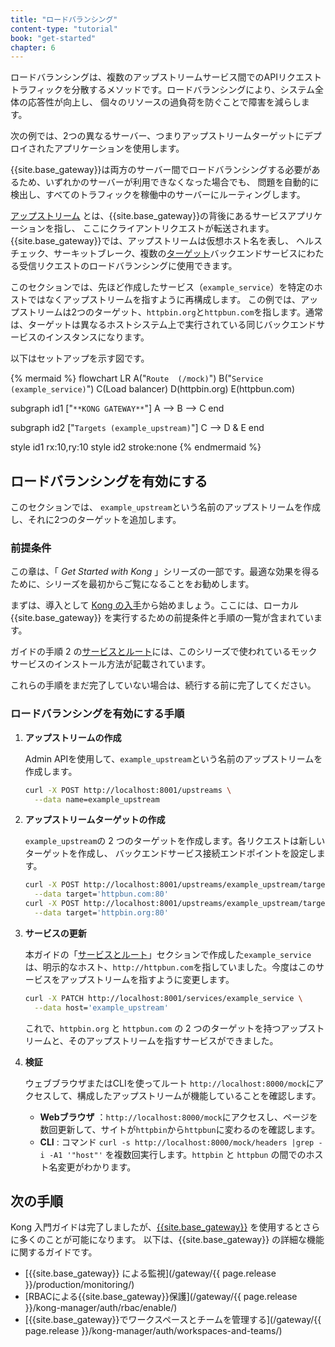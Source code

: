 ```yaml
---
title: "ロードバランシング"
content-type: "tutorial"
book: "get-started"
chapter: 6
---
```

ロードバランシングは、複数のアップストリームサービス間でのAPIリクエスト
トラフィックを分散するメソッドです。ロードバランシングにより、システム全体の応答性が向上し、
個々のリソースの過負荷を防ぐことで障害を減らします。

次の例では、2つの異なるサーバー、つまりアップストリームターゲットにデプロイされたアプリケーションを使用します。

{{site.base_gateway}}は両方のサーバー間でロードバランシングする必要があるため、いずれかのサーバーが利用できなくなった場合でも、
問題を自動的に検出し、すべてのトラフィックを稼働中のサーバーにルーティングします。

[アップストリーム](/gateway/latest/key-concepts/upstreams/)
とは、{{site.base_gateway}}の背後にあるサービスアプリケーションを指し、
ここにクライアントリクエストが転送されます。{{site.base_gateway}}では、アップストリームは仮想ホスト名を表し、
ヘルスチェック、サーキットブレーク、複数の[ターゲット](/gateway/api/admin-ee/latest/#/Targets/list-target-with-upstream/)バックエンドサービスにわたる受信リクエストのロードバランシングに使用できます。

このセクションでは、先ほど作成したサービス（`example_service`）を特定のホストではなくアップストリームを指すように再構成します。
この例では、アップストリームは2つのターゲット、`httpbin.org`と`httpbun.com`を指します。通常は、ターゲットは異なるホストシステム上で実行されている同じバックエンドサービスのインスタンスになります。

以下はセットアップを示す図です。

{% mermaid %}
flowchart LR
  A("`Route 
  (/mock)`")
  B("`Service
  (example_service)`")
  C(Load balancer)
  D(httpbin.org)
  E(httpbun.com)
  
  subgraph id1 ["`**KONG GATEWAY**`"]
    A --> B --> C
  end

  subgraph id2 ["`Targets (example_upstream)`"]
    C --> D & E
  end

  style id1 rx:10,ry:10
  style id2 stroke:none
{% endmermaid %}

ロードバランシングを有効にする
---------------

このセクションでは、 `example_upstream`という名前のアップストリームを作成し、それに2つのターゲットを追加します。

### 前提条件

この章は、「 *Get Started with Kong* 」シリーズの一部です。最適な効果を得るために、シリーズを最初からご覧になることをお勧めします。

まずは、導入として [Kong の入手](/gateway/latest/get-started/)から始めましょう。ここには、ローカル {{site.base_gateway}} を実行するための前提条件と手順の一覧が含まれています。

ガイドの手順 2 の[サービスとルート](/gateway/latest/get-started/services-and-routes/)には、このシリーズで使われているモックサービスのインストール方法が記載されています。

これらの手順をまだ完了していない場合は、続行する前に完了してください。

### ロードバランシングを有効にする手順

1. **アップストリームの作成** 

   Admin APIを使用して、`example_upstream`という名前のアップストリームを作成します。

   ```sh
   curl -X POST http://localhost:8001/upstreams \
     --data name=example_upstream
   ```

2. **アップストリームターゲットの作成** 

   `example_upstream`の 2 つのターゲットを作成します。各リクエストは新しいターゲットを作成し、
   バックエンドサービス接続エンドポイントを設定します。

   ```sh
   curl -X POST http://localhost:8001/upstreams/example_upstream/targets \
     --data target='httpbun.com:80'
   curl -X POST http://localhost:8001/upstreams/example_upstream/targets \
     --data target='httpbin.org:80'
   ```

3. **サービスの更新** 

   本ガイドの「[サービスとルート](/gateway/latest/get-started/services-and-routes/)」セクションで作成した`example_service`は、明示的なホスト、`http://httpbun.com`を指していました。今度はこのサービスをアップストリームを指すように変更します。

   ```sh
   curl -X PATCH http://localhost:8001/services/example_service \
     --data host='example_upstream'
   ```

   これで、`httpbin.org` と `httpbun.com` の 2 つのターゲットを持つアップストリームと、そのアップストリームを指すサービスができました。
4. **検証** 

   ウェブブラウザまたはCLIを使ってルート
   `http://localhost:8000/mock`にアクセスして、構成したアップストリームが機能していることを確認します。
   * **Webブラウザ** ：`http://localhost:8000/mock`にアクセスし、ページを数回更新して、サイトが`httpbin`から`httpbun`に変わるのを確認します。
   * **CLI** : コマンド `curl -s http://localhost:8000/mock/headers |grep -i -A1 '"host"'` を複数回実行します。`httpbin` と `httpbun` の間でのホスト名変更がわかります。

次の手順
----

Kong 入門ガイドは完了しましたが、[{{site.base_gateway}}](/gateway/latest/) を使用するとさらに多くのことが可能になります。
以下は、{{site.base_gateway}} の詳細な機能に関するガイドです。

* [{{site.base_gateway}} による監視](/gateway/{{ page.release }}/production/monitoring/)
* [RBACによる{{site.base_gateway}}保護](/gateway/{{ page.release }}/kong-manager/auth/rbac/enable/)<span class="badge enterprise"></span>
* [{{site.base_gateway}}でワークスペースとチームを管理する](/gateway/{{ page.release }}/kong-manager/auth/workspaces-and-teams/)<span class="badge enterprise"></span>

